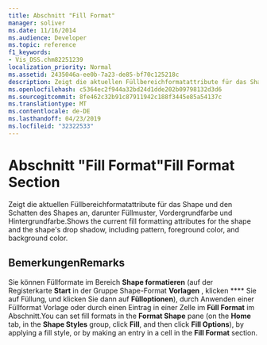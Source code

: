 ```yaml
---
title: Abschnitt "Fill Format"
manager: soliver
ms.date: 11/16/2014
ms.audience: Developer
ms.topic: reference
f1_keywords:
- Vis_DSS.chm82251239
localization_priority: Normal
ms.assetid: 2435046a-ee0b-7a23-de85-bf70c125218c
description: Zeigt die aktuellen Füllbereichformatattribute für das Shape und den Schatten des Shapes an, darunter Füllmuster, Vordergrundfarbe und Hintergrundfarbe.
ms.openlocfilehash: c5364ec2f944a32bd24d1dde202b09798132d3d6
ms.sourcegitcommit: 8fe462c32b91c87911942c188f3445e85a54137c
ms.translationtype: MT
ms.contentlocale: de-DE
ms.lasthandoff: 04/23/2019
ms.locfileid: "32322533"
---
```

# <a name="fill-format-section"></a><span data-ttu-id="c5f34-103">Abschnitt "Fill Format"</span><span class="sxs-lookup"><span data-stu-id="c5f34-103">Fill Format Section</span></span>

<span data-ttu-id="c5f34-104">Zeigt die aktuellen Füllbereichformatattribute für das Shape und den Schatten des Shapes an, darunter Füllmuster, Vordergrundfarbe und Hintergrundfarbe.</span><span class="sxs-lookup"><span data-stu-id="c5f34-104">Shows the current fill formatting attributes for the shape and the shape's drop shadow, including pattern, foreground color, and background color.</span></span> 
  
## <a name="remarks"></a><span data-ttu-id="c5f34-105">Bemerkungen</span><span class="sxs-lookup"><span data-stu-id="c5f34-105">Remarks</span></span>

<span data-ttu-id="c5f34-106">Sie können Füllformate im Bereich **Shape formatieren** (auf der Registerkarte **Start** in der Gruppe Shape-Format **Vorlagen** , klicken \*\*\*\* Sie auf Füllung, und klicken Sie dann auf **Fülloptionen**), durch Anwenden einer Füllformat Vorlage oder durch einen Eintrag in einer Zelle im **Füll Format** im Abschnitt.</span><span class="sxs-lookup"><span data-stu-id="c5f34-106">You can set fill formats in the **Format Shape** pane (on the **Home** tab, in the **Shape Styles** group, click **Fill**, and then click **Fill Options**), by applying a fill style, or by making an entry in a cell in the **Fill Format** section.</span></span> 
  

